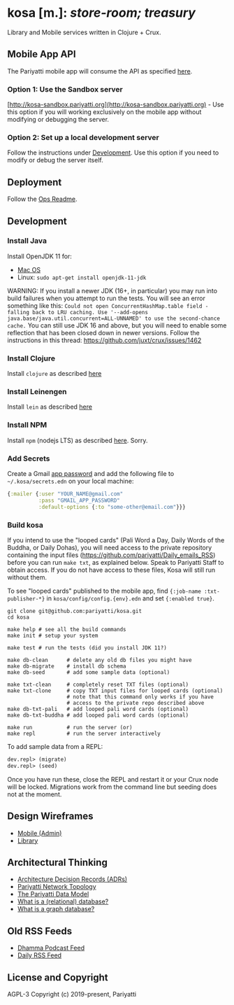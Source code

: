 # kosa [m.]: _store-room; treasury_

Library and Mobile services written in Clojure + Crux.


## Mobile App API

The Pariyatti mobile app will consume the API as specified [here](https://github.com/pariyatti/kosa/blob/master/docs/api.md).

### Option 1: Use the Sandbox server

[http://kosa-sandbox.pariyatti.org](http://kosa-sandbox.pariyatti.org) - Use this option if you will working exclusively on the mobile app without modifying or debugging the server.

### Option 2: Set up a local development server

Follow the instructions under [Development](https://github.com/pariyatti/kosa#development). Use this option if you need to modify or debug the server itself.

## Deployment

Follow the [Ops Readme](https://github.com/pariyatti/kosa/blob/master/ops/README.md).

## Development

### Install Java

Install OpenJDK 11 for:

- [Mac OS](https://gist.github.com/deobald/00b16090a932c793379cae6422206491)
- Linux: `sudo apt-get install openjdk-11-jdk`

WARNING: If you install a newer JDK (16+, in particular) you may run into build failures when you attempt to run the tests.
You will see an error something like this:
`Could not open ConcurrentHashMap.table field - falling back to LRU caching. Use '--add-opens java.base/java.util.concurrent=ALL-UNNAMED' to use the second-chance cache.`
You can still use JDK 16 and above, but you will need to enable some reflection that has been closed down in newer versions.
Follow the instructions in this thread: https://github.com/juxt/crux/issues/1462

### Install Clojure
Install `clojure` as described [here](https://www.clojure.org/guides/getting_started)

### Install Leinengen
Install `lein` as described [here](https://leiningen.org/#install)

### Install NPM
Install `npm` (nodejs LTS) as described [here](https://nodejs.org/en/download/). Sorry.

### Add Secrets

Create a Gmail [app password](https://myaccount.google.com/apppasswords) and add the
following file to `~/.kosa/secrets.edn` on your local machine:

```clojure
{:mailer {:user "YOUR_NAME@gmail.com"
          :pass "GMAIL_APP_PASSWORD"
          :default-options {:to "some-other@email.com"}}}
```

### Build kosa

If you intend to use the "looped cards" (Pali Word a Day, Daily Words
of the Buddha, or Daily Dohas), you will need access to the private
repository containing the input files (https://github.com/pariyatti/Daily_emails_RSS)
before you can run `make txt`, as explained below. Speak to Pariyatti Staff to
obtain access. If you do not have access to these files, Kosa will still run
without them.

To see "looped cards" published to the mobile app, find `{:job-name :txt-publisher-*}`
in `kosa/config/config.{env}.edn` and set `{:enabled true}`.

```shell
git clone git@github.com:pariyatti/kosa.git
cd kosa

make help # see all the build commands
make init # setup your system

make test # run the tests (did you install JDK 11?)

make db-clean      # delete any old db files you might have
make db-migrate    # install db schema
make db-seed       # add some sample data (optional)

make txt-clean     # completely reset TXT files (optional)
make txt-clone     # copy TXT input files for looped cards (optional)
                   # note that this command only works if you have
                   # access to the private repo described above
make db-txt-pali   # add looped pali word cards (optional)
make db-txt-buddha # add looped pali word cards (optional)

make run           # run the server (or)
make repl          # run the server interactively
```

To add sample data from a REPL:

```clojure
dev.repl> (migrate)
dev.repl> (seed)
```

Once you have run these, close the REPL and restart it or your Crux node will be locked. Migrations work from the command line but seeding does not at the moment.

## Design Wireframes

- [Mobile (Admin)](https://whimsical.com/4tTbGHDiYkYXj7cUnTBSTb)
- [Library](https://whimsical.com/6LN2LDkv1bRyyuojyiJ8oV)

## Architectural Thinking

- [Architecture Decision Records (ADRs)](https://github.com/pariyatti/kosa/tree/master/docs/arch)
- [Pariyatti Network Topology](https://github.com/pariyatti/agga/blob/master/docs/network-topology.pdf)
- [The Pariyatti Data Model](https://github.com/pariyatti/agga/blob/master/docs/data-models.pdf)
- [What is a (relational) database?](https://docs.google.com/document/d/1QuiWPaAUH9_UOeBouGGCgF_FyRRhoL4uLkfKvSsbw2o/edit#)
- [What is a graph database?](https://neo4j.com/developer/graph-database/)

## Old RSS Feeds

- [Dhamma Podcast Feed](http://feeds.pariyatti.org/dhammapodcasts)
- [Daily RSS Feed](https://www.pariyatti.org/Free-Resources/Daily-Words/RSS-Feeds)

## License and Copyright

AGPL-3
Copyright (c) 2019-present, Pariyatti
